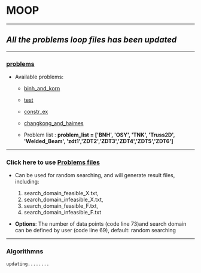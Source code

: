 # MOOP

----

## *All the problems loop files has been updated*

----
### [problems](https://en.wikipedia.org/wiki/Test_functions_for_optimization)
  
  
   - Available problems:
      - [binh_and_korn](https://en.wikipedia.org/wiki/File:Binh_and_Korn_function.pdf)
      - [test](https://en.wikipedia.org/wiki/File:Test_function_4_-_Binh.pdf)
      - [constr_ex](https://en.wikipedia.org/wiki/File:Constr-Ex_problem.pdf)
      - [changkong_and_haimes](https://en.wikipedia.org/wiki/File:Chakong_and_Haimes_function.pdf)
  
      - Problem list : **problem_list = ['BNH', 'OSY', 'TNK', 'Truss2D', 'Welded_Beam', 'zdt1','ZDT2','ZDT3','ZDT4','ZDT5','ZDT6']**

----

### Click here to use [Problems files](https://github.com/wuyoscar/MOOP/tree/master/Loop%20files/problems)
   - Can be used for random searching, and will generate result files, including:
      1. search_domain_feasible_X.txt, 
      2. search_domain_infeasible_X.txt, 
      3. search_domain_feasible_F.txt, 
      4. search_domain_infeasible_F.txt

   - **Options**: The number of data points (code line 73)and search domain can be defined by user (code line 69), default: random searching

----
### Algorithmns



```
updating........
```

